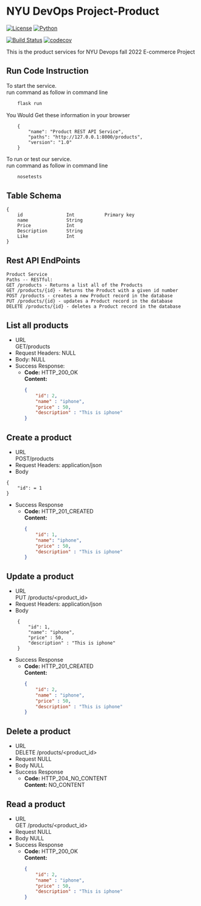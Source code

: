 # NYU DevOps Project-Product

[![License](https://img.shields.io/badge/License-Apache_2.0-blue.svg)](https://opensource.org/licenses/Apache-2.0)
[![Python](https://img.shields.io/badge/Language-Python-blue.svg)](https://python.org/)

[![Build Status](https://github.com/CSCI-GA-2820-FA22-001/products/actions/workflows/workflow.yml/badge.svg)](https://github.com/marfa0414/lab-github-actions/actions)
[![codecov](https://codecov.io/gh/CSCI-GA-2820-FA22-001/products/branch/master/graph/badge.svg?token=BJ60NXJ5X9)](https://codecov.io/gh/marfa0414/lab-github-actions)

This is the product services for NYU Devops fall 2022 E-commerce Project

## Run Code Instruction

To start the service.\
run command as follow in command line

```bash
    flask run
```

You Would Get these information in your browser

```
    {
        "name": "Product REST API Service", 
        "paths": "http://127.0.0.1:8000/products", 
        "version": "1.0"
    }
```

To run or test our service.\
run command as follow in command line

```bash
    nosetests
```

## Table Schema

```test
{
    id                Int           Primary key
    name              String          
    Price             Int
    Description       String
    Like              Int
}
```

## Rest API EndPoints

```
Product Service
Paths -- RESTful:
GET /products - Returns a list all of the Products
GET /products/{id} - Returns the Product with a given id number
POST /products - creates a new Product record in the database
PUT /products/{id} - updates a Product record in the database
DELETE /products/{id} - deletes a Product record in the database
```

## List all products
* URL <br>
  GET/products
* Request Headers: NULL
* Body: NULL
* Success Response:
  * **Code:** HTTP_200_OK <br />
    **Content:** 
    ```json
    {
        "id": 2,
        "name" : "iphone",
        "price" : 50,
        "description" : "This is iphone"
    }
    ```

## Create a product
* URL <br>
  POST/products <br>
* Request Headers: application/json
* Body 
```
{
    "id": = 1
}
```
* Success Response
  * **Code:** HTTP_201_CREATED <br />
    **Content:** 
    ``` json
    { 
        "id": 1,
        "name": "iphone",
        "price" : 50, 
        "description" : "This is iphone"
    }
    ```

## Update a product
* URL <br>
  PUT /products/<product_id>
* Request Headers: application/json
* Body
``` 
    { 
        "id": 1,
        "name": "iphone",
        "price" : 50, 
        "description" : "This is iphone"
    }
 ```
* Success Response
  * **Code:** HTTP_201_CREATED <br />
    **Content:** 
    ```json
    {
        "id": 2,
        "name" : "iphone",
        "price" : 50,
        "description" : "This is iphone"
    }
    ```

## Delete a product
* URL <br>
  DELETE /products/<product_id>
* Request NULL
* Body NULL
* Success Response
  * **Code:** HTTP_204_NO_CONTENT <br />
    **Content:** 
    NO_CONTENT
  

## Read a product
* URL <br>
  GET /products/<product_id>
* Request NULL
* Body NULL
* Success Response
  * **Code:** HTTP_200_OK <br />
    **Content:** 
    ```json
    {
        "id": 2,
        "name" : "iphone",
        "price" : 50,
        "description" : "This is iphone"
    }
    ```

